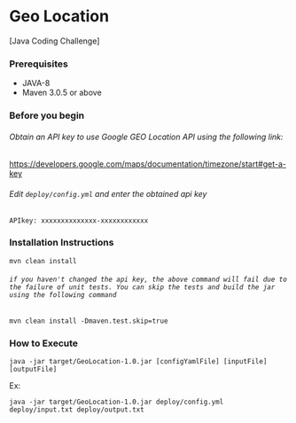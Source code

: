 # Geo Location

[Java Coding Challenge]

### Prerequisites

* JAVA-8
* Maven 3.0.5 or above

### Before you begin

###### Obtain an API key to use Google GEO Location API using the following link:
https://developers.google.com/maps/documentation/timezone/start#get-a-key
###### Edit `deploy/config.yml` and enter the obtained api key

` APIkey: xxxxxxxxxxxxxx-xxxxxxxxxxxx `

### Installation Instructions

```
mvn clean install
```

###### `if you haven't changed the api key, the above command will fail due to the failure of unit tests. You can skip the tests and build the jar using the following command`

```
mvn clean install -Dmaven.test.skip=true
```

### How to Execute

```
java -jar target/GeoLocation-1.0.jar [configYamlFile] [inputFile] [outputFile]
```

Ex:

```
java -jar target/GeoLocation-1.0.jar deploy/config.yml deploy/input.txt deploy/output.txt
```
